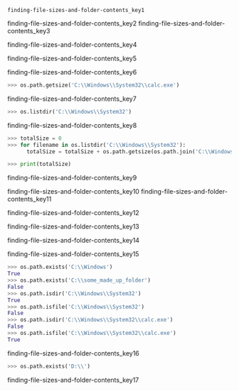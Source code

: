 ```ngMeta
finding-file-sizes-and-folder-contents_key1
```

finding-file-sizes-and-folder-contents_key2
finding-file-sizes-and-folder-contents_key3


finding-file-sizes-and-folder-contents_key4


finding-file-sizes-and-folder-contents_key5


finding-file-sizes-and-folder-contents_key6


```python
>>> os.path.getsize('C:\\Windows\\System32\\calc.exe')
```
finding-file-sizes-and-folder-contents_key7
```python
>>> os.listdir('C:\\Windows\\System32')
```
finding-file-sizes-and-folder-contents_key8


```python
>>> totalSize = 0
>>> for filename in os.listdir('C:\\Windows\\System32'):
      totalSize = totalSize + os.path.getsize(os.path.join('C:\\Windows\\System32', filename))

>>> print(totalSize)
```
finding-file-sizes-and-folder-contents_key9


finding-file-sizes-and-folder-contents_key10
finding-file-sizes-and-folder-contents_key11


finding-file-sizes-and-folder-contents_key12


finding-file-sizes-and-folder-contents_key13


finding-file-sizes-and-folder-contents_key14


finding-file-sizes-and-folder-contents_key15


```python
>>> os.path.exists('C:\\Windows')
True
>>> os.path.exists('C:\\some_made_up_folder')
False
>>> os.path.isdir('C:\\Windows\\System32')
True
>>> os.path.isfile('C:\\Windows\\System32')
False
>>> os.path.isdir('C:\\Windows\\System32\\calc.exe')
False
>>> os.path.isfile('C:\\Windows\\System32\\calc.exe')
True
```
finding-file-sizes-and-folder-contents_key16


```python
>>> os.path.exists('D:\\')
```
finding-file-sizes-and-folder-contents_key17
